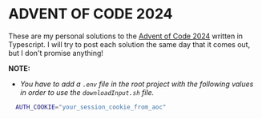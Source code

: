 # ADVENT OF CODE 2024

These are my personal solutions to the [Advent of Code 2024](https://adventofcode.com/2024) written in Typescript. I
will try to post each solution the same day that it comes out, but I don't promise anything!

**NOTE:**

- _You have to add a `.env` file in the root project with the following values in order to use the `downloadInput.sh`
  file._

```sh
  AUTH_COOKIE="your_session_cookie_from_aoc"
```
